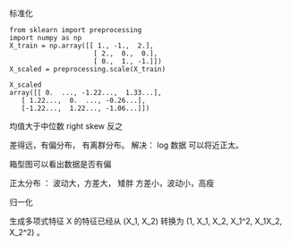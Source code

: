 标准化

	from sklearn import preprocessing
	import numpy as np
	X_train = np.array([[ 1., -1.,  2.],
	                     [ 2.,  0.,  0.],
	                     [ 0.,  1., -1.]])
	X_scaled = preprocessing.scale(X_train)

	X_scaled                                          
	array([[ 0.  ..., -1.22...,  1.33...],
       [ 1.22...,  0.  ..., -0.26...],
       [-1.22...,  1.22..., -1.06...]])


均值大于中位数 right skew
反之

差得远，有偏分布， 有离群分布。 解决： log 数据 可以将近正太。

箱型图可以看出数据是否有偏
 

正太分布 ： 波动大，方差大， 矮胖
方差小，波动小，高瘦


归一化


生成多项式特征
X 的特征已经从 (X_1, X_2) 转换为 (1, X_1, X_2, X_1^2, X_1X_2, X_2^2) 。


